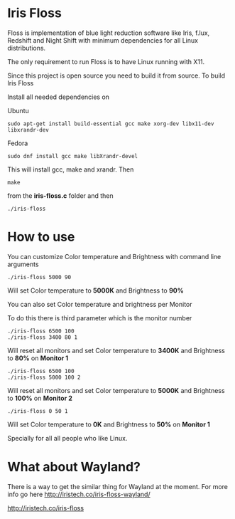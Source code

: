 # Iris Floss
Floss is implementation of blue light reduction software like Iris, f.lux, Redshift and Night Shift with minimum dependencies for all Linux distributions.

The only requirement to run Floss is to have Linux running with X11.

Since this project is open source you need to build it from source. To build Iris Floss

Install all needed dependencies on

Ubuntu

```
sudo apt-get install build-essential gcc make xorg-dev libx11-dev libxrandr-dev
```

Fedora

```
sudo dnf install gcc make libXrandr-devel
```


This will install gcc, make and xrandr. Then

```
make
```

from the **iris-floss.c** folder and then

```
./iris-floss
```

# How to use

You can customize Color temperature and Brightness with command line arguments

```
./iris-floss 5000 90
```

Will set Color temperature to **5000K** and Brightness to **90%**

You can also set Color temperature and brightness per Monitor

To do this there is third parameter which is the monitor number

```
./iris-floss 6500 100
./iris-floss 3400 80 1
```

Will reset all monitors and set Color temperature to **3400K** and Brightness to **80%** on **Monitor 1**

```
./iris-floss 6500 100
./iris-floss 5000 100 2
```

Will reset all monitors and set Color temperature to **5000K** and Brightness to **100%** on **Monitor 2**

```
./iris-floss 0 50 1
```

Will set Color temperature to **0K** and Brightness to **50%** on **Monitor 1**

Specially for all all people who like Linux.

# What about Wayland?
There is a way to get the similar thing for Wayland at the moment. For more info go here
http://iristech.co/iris-floss-wayland/

http://iristech.co/iris-floss
